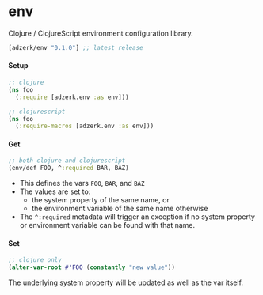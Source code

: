 # env
Clojure / ClojureScript environment configuration library.

[](dependency)
```clojure
[adzerk/env "0.1.0"] ;; latest release
```
[](/dependency)

#### Setup

```clojure
;; clojure
(ns foo
  (:require [adzerk.env :as env]))

;; clojurescript
(ns foo
  (:require-macros [adzerk.env :as env]))
```

#### Get

```clojure
;; both clojure and clojurescript
(env/def FOO, ^:required BAR, BAZ)
```

- This defines the vars `FOO`, `BAR`, and `BAZ`
- The values are set to:
  - the system property of the same name, or
  - the environment variable of the same name otherwise
- The `^:required` metadata will trigger an exception if no system property
  or environment variable can be found with that name.

#### Set

```clojure
;; clojure only
(alter-var-root #'FOO (constantly "new value"))
```

The underlying system property will be updated as well as the var itself.
